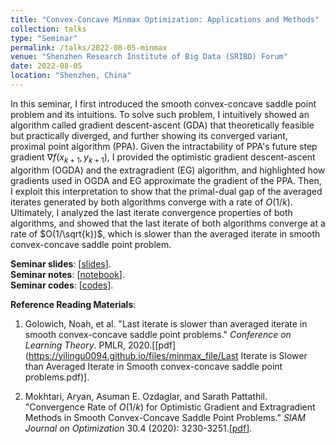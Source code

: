 ```yaml
---
title: "Convex-Concave Minmax Optimization: Applications and Methods"
collection: talks
type: "Seminar"
permalink: /talks/2022-08-05-minmax
venue: "Shenzhen Research Institute of Big Data (SRIBD) Forum"
date: 2022-08-05
location: "Shenzhen, China"
---
```


In this seminar, I first introduced the smooth convex-concave saddle point problem and its intuitions. To solve such problem, I intuitively showed an algorithm called gradient descent-ascent (GDA) that theoretically feasible but practically diverged, and further showing its converged variant, proximal point algorithm (PPA). Given the intractability of PPA's future step gradient $\nabla f(x_{k+1},y_{k+1})$, I provided the optimistic gradient descent-ascent algorithm (OGDA) and the extragradient (EG) algorithm, and highlighted how gradients used in OGDA and EG approximate the gradient of the PPA. Then, I exploit this interpretation to show that the primal-dual gap of the averaged iterates generated by both algorithms converge with a rate of $O(1/k)$. Ultimately, I analyzed the last iterate convergence properties of both algorithms, and showed that the last iterate of both algorithms converge at a rate of $O(1/\sqrt{k})$, which is slower than the averaged iterate in smooth convex-concave saddle point problem.

**Seminar slides**: \[[slides](https://cuhko365-my.sharepoint.com/:b:/g/personal/221025012_link_cuhk_edu_cn/EcH23PH0EhtGgpnw9iVREFAB56areWk9FcvTFD-7CpX9jQ)\].
<br/>
**Seminar notes**: \[[notebook](https://cuhko365-my.sharepoint.com/:b:/g/personal/221025012_link_cuhk_edu_cn/Ee9kP4iwLmFDl559ZP6_NzQBs61Eds7N-fbHxtaGJQziUQ?e=FDPh9Y)\].
<br/>
**Seminar codes**: \[[codes](https://github.com/yilingu0094/yilingu0094.github.io/tree/master/files/minmax_codes)\].

**Reference Reading Materials**:

1. Golowich, Noah, et al. "Last iterate is slower than averaged iterate in smooth convex-concave saddle point problems." *Conference on Learning Theory*. PMLR, 2020.\[[pdf](https://yilingu0094.github.io/files/minmax_file/Last Iterate is Slower than Averaged Iterate in Smooth convex-concave saddle point problems.pdf)\].

2. Mokhtari, Aryan, Asuman E. Ozdaglar, and Sarath Pattathil. "Convergence Rate of $O(1/k)$ for Optimistic Gradient and Extragradient Methods in Smooth Convex-Concave Saddle Point Problems." *SIAM Journal on Optimization* 30.4 (2020): 3230-3251.\[[pdf](https://yilingu0094.github.io/files/minmax_file/19m127375x.pdf)\].
